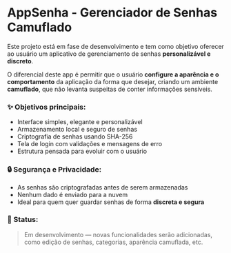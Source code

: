 # AppSenha - Gerenciador de Senhas Camuflado

Este projeto está em fase de desenvolvimento e tem como objetivo oferecer ao usuário um aplicativo de gerenciamento de senhas **personalizável e discreto**.

O diferencial deste app é permitir que o usuário **configure a aparência e o comportamento** da aplicação da forma que desejar, criando um ambiente **camuflado**, que não levanta suspeitas de conter informações sensíveis.

### ✨ Objetivos principais:
- Interface simples, elegante e personalizável
- Armazenamento local e seguro de senhas
- Criptografia de senhas usando SHA-256
- Tela de login com validações e mensagens de erro
- Estrutura pensada para evoluir com o usuário

### 🔒 Segurança e Privacidade:
- As senhas são criptografadas antes de serem armazenadas
- Nenhum dado é enviado para a nuvem
- Ideal para quem quer guardar senhas de forma **discreta e segura**

### 🚧 Status:
> Em desenvolvimento — novas funcionalidades serão adicionadas, como edição de senhas, categorias, aparência camuflada, etc.

